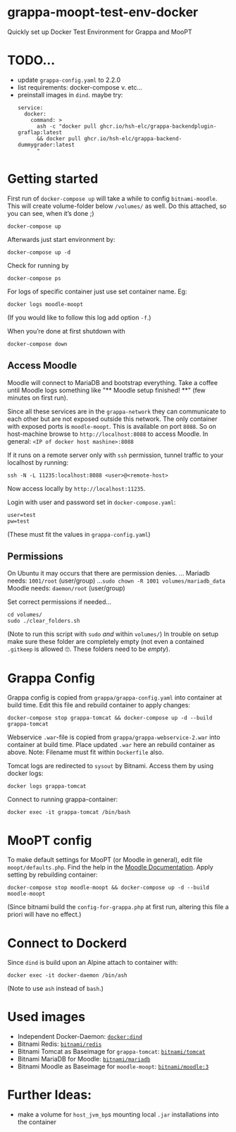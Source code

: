 # grappa-moopt-test-env-docker
Quickly set up Docker Test Environment for Grappa and MooPT


# TODO...
- update `grappa-config.yaml` to 2.2.0
- list requirements: docker-compose v. etc...
- preinstall images in `dind`. maybe try:
	```
	service:
	  docker:
		command: >
		  ash -c "docker pull ghcr.io/hsh-elc/grappa-backendplugin-graflap:latest
		  && docker pull ghcr.io/hsh-elc/grappa-backend-dummygrader:latest
		  "
	```



# Getting started 

First run of `docker-compose up` will take a while to config `bitnami-moodle`.
This will create volume-folder below `/volumes/` as well.
Do this attached, so you can see, when it’s done ;)
```
docker-compose up
```
Afterwards just start environment by:
```
docker-compose up -d
```
Check for running by
```
docker-compose ps
```

For logs of specific container just use set container name. Eg:
```
docker logs moodle-moopt
```
(If you would like to follow this log add option `-f`.)

When you’re done at first shutdown with
```
docker-compose down
```

## Access Moodle
Moodle will connect to MariaDB and bootstrap everything. 
Take a coffee until Moodle logs something like "** Moodle setup finished! **" (few minutes on first run).

Since all these services are in the `grappa-network` they can communicate to each other but are not exposed outside this network.
The only container with exposed ports is `moodle-moopt`.
This is available on port `8088`.
So on host-machine browse to `http://localhost:8088` to access Moodle.
In general: `<IP of docker host mashine>:8088`

If it runs on a remote server only with `ssh` permission, tunnel traffic to your localhost by running:
```
ssh -N -L 11235:localhost:8088 <user>@<remote-host>
```
Now access locally by `http://localhost:11235`.

Login with user and password set in `docker-compose.yaml`:
```
user=test
pw=test
```
(These must fit the values in `grappa-config.yaml`)


## Permissions
On Ubuntu it may occurs that there are permission denies.
...
Mariadb needs: `1001/root` (user/group)
...`sudo chown -R 1001 volumes/mariadb_data`
Moodle needs: `daemon/root` (user/group)

Set correct permissions if needed...
```
cd volumes/
sudo ./clear_folders.sh
```
(Note to run this script with `sudo` _and_ within `volumes/`)
In trouble on setup make sure these folder are completely empty (not even a contained `.gitkeep` is allowed 🙄. These folders need to be _empty_).


# Grappa Config
Grappa config is copied from `grappa/grappa-config.yaml` into container at build time.
Edit this file and rebuild container to apply changes:
```
docker-compose stop grappa-tomcat && docker-compose up -d --build grappa-tomcat
```

Webservice `.war`-file is copied from `grappa/grappa-webservice-2.war` into container at build time.
Place updated `.war` here an rebuild container as above.
Note: Filename must fit within `Dockerfile` also.

Tomcat logs are redirected to `sysout` by Bitnami.
Access them by using docker logs:
```
docker logs grappa-tomcat
```

Connect to running grappa-container:
```
docker exec -it grappa-tomcat /bin/bash
```

# MooPT config
To make default settings for MooPT (or Moodle in general), edit file `moopt/defaults.php`.
Find the help in the [Moodle Documentation](https://docs.moodle.org/311/en/Administration_via_command_line#Custom_site_defaults).
Apply setting by rebuilding container:
```
docker-compose stop moodle-moopt && docker-compose up -d --build moodle-moopt
```
(Since bitnami build the `config-for-grappa.php` at first run, altering this file a priori will have no effect.)

# Connect to Dockerd
Since `dind` is build upon an Alpine attach to container with:
```
docker exec -it docker-daemon /bin/ash
```
(Note to use `ash` instead of `bash`.)

# Used images
- Independent Docker-Daemon: [`docker:dind`](https://hub.docker.com/_/docker)
- Bitnami Redis: [`bitnami/redis`](https://hub.docker.com/r/bitnami/redis/)
- Bitnami Tomcat as Baseimage for `grappa-tomcat`: [`bitnami/tomcat`](https://hub.docker.com/r/bitnami/tomcat/)
- Bitnami MariaDB for Moodle: [`bitnami/mariadb`](https://hub.docker.com/r/bitnami/mariadb/)
- Bitnami Moodle as Baseimage for `moodle-moopt`: [`bitnami/moodle:3`](https://hub.docker.com/r/bitnami/moodle)


# Further Ideas:
- make a volume for `host_jvm_bp`s mounting local `.jar` installations into the container
